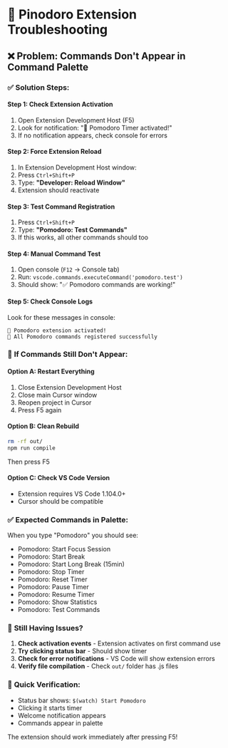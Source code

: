 # 🔧 Pinodoro Extension Troubleshooting

## ❌ Problem: Commands Don't Appear in Command Palette

### ✅ **Solution Steps:**

#### **Step 1: Check Extension Activation**
1. Open Extension Development Host (F5)
2. Look for notification: "🍅 Pomodoro Timer activated!"
3. If no notification appears, check console for errors

#### **Step 2: Force Extension Reload**
1. In Extension Development Host window:
2. Press `Ctrl+Shift+P`
3. Type: **"Developer: Reload Window"**
4. Extension should reactivate

#### **Step 3: Test Command Registration**
1. Press `Ctrl+Shift+P`
2. Type: **"Pomodoro: Test Commands"**
3. If this works, all other commands should too

#### **Step 4: Manual Command Test**
1. Open console (`F12` → Console tab)
2. Run: `vscode.commands.executeCommand('pomodoro.test')`
3. Should show: "✅ Pomodoro commands are working!"

#### **Step 5: Check Console Logs**
Look for these messages in console:
```
🍅 Pomodoro extension activated!
🍅 All Pomodoro commands registered successfully
```

### 🚨 **If Commands Still Don't Appear:**

#### **Option A: Restart Everything**
1. Close Extension Development Host
2. Close main Cursor window
3. Reopen project in Cursor
4. Press F5 again

#### **Option B: Clean Rebuild**
```bash
rm -rf out/
npm run compile
```
Then press F5

#### **Option C: Check VS Code Version**
- Extension requires VS Code 1.104.0+
- Cursor should be compatible

### ✅ **Expected Commands in Palette:**
When you type "Pomodoro" you should see:
- Pomodoro: Start Focus Session
- Pomodoro: Start Break  
- Pomodoro: Start Long Break (15min)
- Pomodoro: Stop Timer
- Pomodoro: Reset Timer
- Pomodoro: Pause Timer
- Pomodoro: Resume Timer
- Pomodoro: Show Statistics
- Pomodoro: Test Commands

### 🐛 **Still Having Issues?**

1. **Check activation events** - Extension activates on first command use
2. **Try clicking status bar** - Should show timer
3. **Check for error notifications** - VS Code will show extension errors
4. **Verify file compilation** - Check `out/` folder has .js files

### 📱 **Quick Verification:**
- Status bar shows: `$(watch) Start Pomodoro`
- Clicking it starts timer
- Welcome notification appears
- Commands appear in palette

The extension should work immediately after pressing F5!